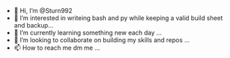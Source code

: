 - 👋 Hi, I’m @Sturn992
- 👀 I’m interested in writeing bash and py while keeping a valid build sheet and backup...
- 🌱 I’m currently learning something new each day ...
- 💞️ I’m looking to collaborate on building my skills and repos ...
- 📫 How to reach me dm me ...

<!---
Sturn992/Sturn992 is a ✨ special ✨ repository because its `README.md` (this file) appears on your GitHub profile.
You can click the Preview link to take a look at your changes.
--->
